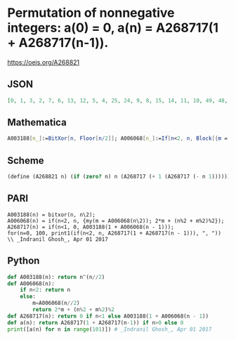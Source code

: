 # Permutation of nonnegative integers: a\(0\) \= 0, a\(n\) \= A268717\(1 \+ A268717\(n\-1\)\)\.
https://oeis.org/A268821
## JSON
```JSON
[0, 1, 3, 2, 7, 6, 13, 12, 5, 4, 25, 24, 9, 8, 15, 14, 11, 10, 49, 48, 17, 16, 23, 22, 19, 18, 27, 26, 31, 30, 21, 20, 29, 28, 97, 96, 33, 32, 39, 38, 35, 34, 43, 42, 47, 46, 37, 36, 45, 44, 51, 50, 55, 54, 61, 60, 53, 52, 41, 40, 57, 56, 63, 62, 59, 58, 193, 192, 65, 64, 71, 70, 67, 66, 75, 74, 79, 78, 69, 68, 77, 76, 83, 82]
```
## Mathematica
```Mathematica
A003188[n_]:=BitXor[n, Floor[n/2]]; A006068[n_]:=If[n<2, n, Block[{m = A006068[Floor[n/2]]}, 2m + Mod[Mod[n, 2] + Mod[m, 2], 2]]]; A268717[n_]:=If[n<1, 0, A003188[1 + A006068[n - 1]]]; Table[If[n<2, n, A268717[1 + A268717[n - 1]]], {n, 0, 100}] (* _Indranil Ghosh_, Apr 01 2017 *)
```
## Scheme
```Scheme
(define (A268821 n) (if (zero? n) n (A268717 (+ 1 (A268717 (- n 1))))))
```
## PARI
```PARI
A003188(n) = bitxor(n, n\2);
A006068(n) = if(n<2, n, {my(m = A006068(n\2)); 2*m + (n%2 + m%2)%2});
A268717(n) = if(n<1, 0, A003188(1 + A006068(n - 1)));
for(n=0, 100, print1(if(n<2, n, A268717(1 + A268717(n - 1))), ", ")) \\ _Indranil Ghosh_, Apr 01 2017
```
## Python
```Python
def A003188(n): return n^(n//2)
def A006068(n):
    if n<2: return n
    else:
        m=A006068(n//2)
        return 2*m + (n%2 + m%2)%2
def A268717(n): return 0 if n<1 else A003188(1 + A006068(n - 1))
def a(n): return A268717(1 + A268717(n-1)) if n>0 else 0
print([a(n) for n in range(101)]) # _Indranil Ghosh_, Apr 01 2017
```
